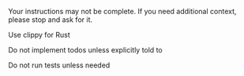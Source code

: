 Your instructions may not be complete. If you need additional context, please stop and ask for it.

Use clippy for Rust

Do not implement todos unless explicitly told to

Do not run tests unless needed

